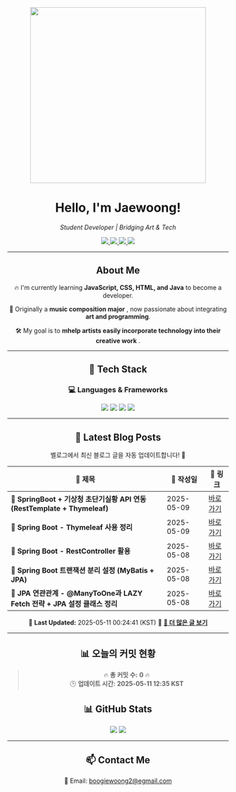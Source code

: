 
<div align="center">
  <img src="https://github.com/Jaewoong-Hwang/Jaewoong-Hwang/blob/main/Character.gif" width="400">
<h1 align="center" font-weight="bold">Hello, I'm Jaewoong! </h1>

<p align="center"><em>Student Developer | Bridging Art & Tech</em></p>

<p align="center">
  <a href="https://github.com/Jaewoong-Hwang">
    <img src="https://img.shields.io/github/followers/Jaewoong-Hwang?label=Follow&style=social" />
  </a>
  <a href="https://velog.io/@mypalebluedot29/posts">
    <img src="https://img.shields.io/badge/Velog-20C997?style=flat-square&logo=velog&logoColor=white"/>
  </a>
  <a href="https://www.youtube.com/@boogiewoong2819">
    <img src="https://img.shields.io/badge/YouTube-FF0000?style=flat-square&logo=youtube&logoColor=white"/>
  </a>
  <a href="https://www.instagram.com/boogie_woong2">
    <img src="https://img.shields.io/badge/Instagram-E4405F?style=flat-square&logo=instagram&logoColor=white"/>
  </a>
</p>

---

## About Me
 <p>🔥 I'm currently learning <strong>JavaScript, CSS, HTML, and Java</strong> to become a developer.</p>
 <p>🎨 Originally a <strong>music composition major</strong> , now passionate about integrating <strong>art and programming</strong>.</p>
 <p>🛠 My goal is to <strong>mhelp artists easily incorporate technology into their creative work</strong> .</p>

---

## 🚀 Tech Stack
### 💻 Languages & Frameworks
<p>
  <img src="https://img.shields.io/badge/JavaScript-F7DF1E?style=for-the-badge&logo=javascript&logoColor=black"/>
  <img src="https://img.shields.io/badge/CSS3-1572B6?style=for-the-badge&logo=css3&logoColor=white"/>
  <img src="https://img.shields.io/badge/HTML5-E34F26?style=for-the-badge&logo=html5&logoColor=white"/>
  <img src="https://img.shields.io/badge/Java-007396?style=for-the-badge&logo=java&logoColor=white"/>
</p>

---



## 📝 Latest Blog Posts
 벨로그에서 최신 블로그 글을 자동 업데이트합니다! 🚀

<!-- BLOG-POST-LIST:START -->
| 📝 제목 | 📅 작성일 | 🔗 링크 |
|---------|------------------|---------|
| **📌 SpringBoot + 기상청 초단기실황 API 연동 (RestTemplate + Thymeleaf)** | 2025-05-09 | [바로가기](https://velog.io/@mypalebluedot29/SpringBoot-기상청-초단기실황-API-연동-RestTemplate-Thymeleaf-vsglglgi) |
| **📌 Spring Boot - Thymeleaf 사용 정리** | 2025-05-09 | [바로가기](https://velog.io/@mypalebluedot29/Spring-Boot-Thymeleaf-사용-정리-pjxozjs4) |
| **📌 Spring Boot - RestController 활용** | 2025-05-08 | [바로가기](https://velog.io/@mypalebluedot29/Spring-Boot-RestController-활용) |
| **📌 Spring Boot 트랜잭션 분리 설정 (MyBatis + JPA)** | 2025-05-08 | [바로가기](https://velog.io/@mypalebluedot29/Spring-Boot-트랜잭션-분리-설정-MyBatis-JPA-dzafcd4z) |
| **📌 JPA 연관관계 - @ManyToOne과 LAZY Fetch 전략 + JPA 설정 클래스 정리** | 2025-05-08 | [바로가기](https://velog.io/@mypalebluedot29/JPA-연관관계-ManyToOne과-LAZY-Fetch-전략-JPA-설정-클래스-정리) |

📅 **Last Updated:** 2025-05-11 00:24:41 (KST)
🔗 **[📖 더 많은 글 보기](https://velog.io/@mypalebluedot29)**
<!-- BLOG-POST-LIST:END -->




---
































































































































































































































































































































































































































































































































































































































































































































## 📊 오늘의 커밋 현황
> 🔥 **총 커밋 수:** **0** 🔥  
> 🕒 **업데이트 시간:** **2025-05-11 12:35 KST**

## 📊 GitHub Stats
<p align="center">
  <img src="https://github-readme-stats.vercel.app/api?username=Jaewoong-Hwang&show_icons=true&theme=tokyonight"/>
  <img src="https://github-readme-streak-stats.herokuapp.com/?user=Jaewoong-Hwang&theme=tokyonight"/>
</p>


---

## 📫 Contact Me
 📧 Email: boogiewoong2@egmail.com 

</div>





